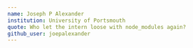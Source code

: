 ```yaml
---
name: Joseph P Alexander
institution: University of Portsmouth
quote: Who let the intern loose with node_modules again?
github_user: joepalexander
---
```

